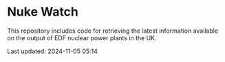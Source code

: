 # Nuke Watch

This repository includes code for retrieving the latest information available on the output of EDF nuclear power plants in the UK.

Last updated: 2024-11-05 05:14